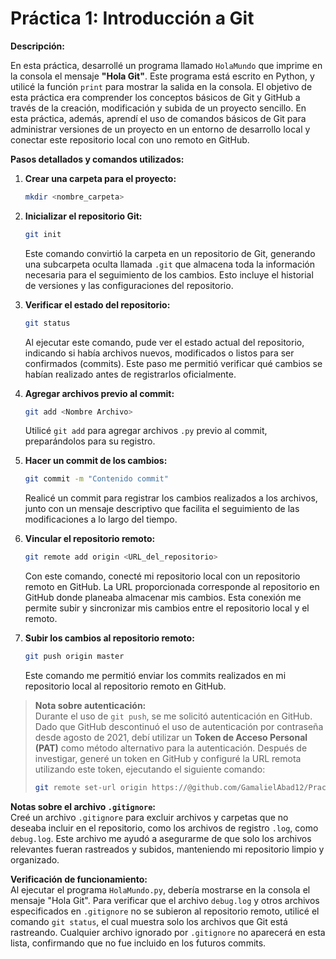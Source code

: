 # Práctica 1: Introducción a Git

**Descripción:**

En esta práctica, desarrollé un programa llamado `HolaMundo` que imprime en la consola el mensaje **"Hola Git"**. Este programa está escrito en Python, y utilicé la función `print` para mostrar la salida en la consola. El objetivo de esta práctica era comprender los conceptos básicos de Git y GitHub a través de la creación, modificación y subida de un proyecto sencillo. En esta práctica, además, aprendí el uso de comandos básicos de Git para administrar versiones de un proyecto en un entorno de desarrollo local y conectar este repositorio local con uno remoto en GitHub.

**Pasos detallados y comandos utilizados:**

1. **Crear una carpeta para el proyecto:**
   ```bash
   mkdir <nombre_carpeta>
   ```

2. **Inicializar el repositorio Git:**
   ```bash
   git init
   ```
   Este comando convirtió la carpeta en un repositorio de Git, generando una subcarpeta oculta llamada `.git` que almacena toda la información necesaria para el seguimiento de los cambios. Esto incluye el historial de versiones y las configuraciones del repositorio.

3. **Verificar el estado del repositorio:**
   ```bash
   git status
   ```
   Al ejecutar este comando, pude ver el estado actual del repositorio, indicando si había archivos nuevos, modificados o listos para ser confirmados (commits). Este paso me permitió verificar qué cambios se habían realizado antes de registrarlos oficialmente.

4. **Agregar archivos previo al commit:**
   ```bash
   git add <Nombre Archivo>
   ```
   Utilicé `git add` para agregar archivos `.py` previo al commit, preparándolos para su registro.

5. **Hacer un commit de los cambios:**
   ```bash
   git commit -m "Contenido commit"
   ```
   Realicé un commit para registrar los cambios realizados a los archivos, junto con un mensaje descriptivo que facilita el seguimiento de las modificaciones a lo largo del tiempo.

6. **Vincular el repositorio remoto:**
   ```bash
   git remote add origin <URL_del_repositorio>
   ```
   Con este comando, conecté mi repositorio local con un repositorio remoto en GitHub. La URL proporcionada corresponde al repositorio en GitHub donde planeaba almacenar mis cambios. Esta conexión me permite subir y sincronizar mis cambios entre el repositorio local y el remoto.

7. **Subir los cambios al repositorio remoto:**
   ```bash
   git push origin master
   ```
   Este comando me permitió enviar los commits realizados en mi repositorio local al repositorio remoto en GitHub.

> **Nota sobre autenticación:**  
> Durante el uso de `git push`, se me solicitó autenticación en GitHub. Dado que GitHub descontinuó el uso de autenticación por contraseña desde agosto de 2021, debí utilizar un **Token de Acceso Personal (PAT)** como método alternativo para la autenticación. Después de investigar, generé un token en GitHub y configuré la URL remota utilizando este token, ejecutando el siguiente comando:
> ```bash
> git remote set-url origin https://@github.com/GamalielAbad12/Practica1SistemasDistribuidos.git
> ```

**Notas sobre el archivo `.gitignore`:**  
Creé un archivo `.gitignore` para excluir archivos y carpetas que no deseaba incluir en el repositorio, como los archivos de registro `.log`, como `debug.log`. Este archivo me ayudó a asegurarme de que solo los archivos relevantes fueran rastreados y subidos, manteniendo mi repositorio limpio y organizado.

**Verificación de funcionamiento:**  
Al ejecutar el programa `HolaMundo.py`, debería mostrarse en la consola el mensaje "Hola Git". Para verificar que el archivo `debug.log` y otros archivos especificados en `.gitignore` no se subieron al repositorio remoto, utilicé el comando `git status`, el cual muestra solo los archivos que Git está rastreando. Cualquier archivo ignorado por `.gitignore` no aparecerá en esta lista, confirmando que no fue incluido en los futuros commits.

